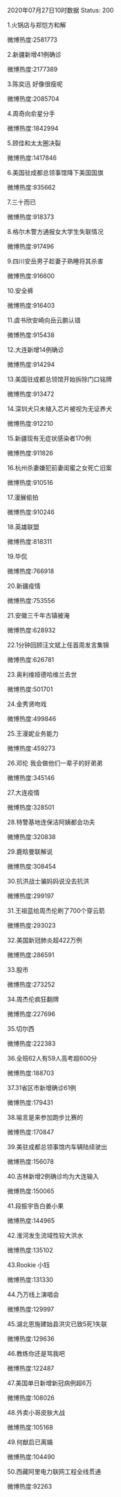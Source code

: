 2020年07月27日10时数据
Status: 200

1.火锅店与郑恺方和解

微博热度:2581773

2.新疆新增41例确诊

微博热度:2177389

3.陈奕迅 好像很瘦呢

微博热度:2085704

4.周奇向俞星分手

微博热度:1842994

5.顾佳和太太圈决裂

微博热度:1417846

6.美国驻成都总领事馆降下美国国旗

微博热度:935662

7.三十而已

微博热度:918373

8.格尔木警方通报女大学生失联情况

微博热度:917496

9.四川安岳男子趁妻子熟睡将其杀害

微博热度:916600

10.安全裤

微博热度:916403

11.虞书欣安崎向岳云鹏认错

微博热度:915438

12.大连新增14例确诊

微博热度:914294

13.美国驻成都总领馆开始拆除门口铭牌

微博热度:913472

14.深圳犬只未植入芯片被视为无证养犬

微博热度:912210

15.新疆现有无症状感染者170例

微博热度:911826

16.杭州杀妻嫌犯前妻闺蜜之女死亡旧案

微博热度:910516

17.漫展偷拍

微博热度:910246

18.英雄联盟

微博热度:818311

19.毕侃

微博热度:766918

20.新疆疫情

微博热度:753556

21.安徽三千年古镇被淹

微博热度:628932

22.1分钟回顾汪文斌上任首周发言集锦

微博热度:626781

23.奥利维娅德哈维兰去世

微博热度:501701

24.金秀贤吻戏

微博热度:499846

25.王漫妮业务能力

微博热度:459273

26.邓伦 我会做他们一辈子的好弟弟

微博热度:345146

27.大连疫情

微博热度:328501

28.特警基地连保洁阿姨都会功夫

微博热度:320838

29.鹿晗曼联解说

微博热度:308454

30.抗洪战士骗妈妈说没去抗洪

微博热度:299197

31.王祖蓝给周杰伦刷了700个穿云箭

微博热度:293023

32.美国新冠肺炎超422万例

微博热度:286591

33.股市

微博热度:273252

34.周杰伦疯狂翻牌

微博热度:227696

35.切尔西

微博热度:222383

36.全班62人有59人高考超600分

微博热度:188703

37.31省区市新增确诊61例

微博热度:179431

38.喻言是来参加跑步比赛的

微博热度:170847

39.美驻成都总领事馆内车辆陆续驶出

微博热度:156078

40.吉林新增2例确诊均为大连输入

微博热度:150065

41.段振宇告白姜小果

微博热度:144965

42.淮河发生流域性较大洪水

微博热度:135102

43.Rookie 小钰

微博热度:131330

44.乃万线上演唱会

微博热度:129997

45.湖北恩施建始县洪灾已致5死1失联

微博热度:129636

46.教练你还是骂我吧

微博热度:122487

47.美国单日新增新冠病例超6万

微博热度:108026

48.外卖小哥皮肤大战

微博热度:105168

49.何猷启已离婚

微博热度:104490

50.西藏阿里电力联网工程全线贯通

微博热度:92263

